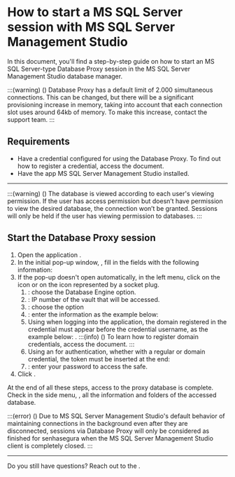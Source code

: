 # How to start a MS SQL Server session with MS SQL Server Management Studio 

In this document, you'll find a step-by-step guide on how to start an MS SQL Server-type Database Proxy session in the MS SQL Server Management Studio database manager.

:::(warning) ()
Database Proxy has a default limit of 2.000 simultaneous connections. This can be changed, but there will be a significant provisioning increase in memory, taking into account that each connection slot uses around 64kb of memory. To make this increase, contact the support team.
:::

## Requirements

* Have a credential configured for using the Database Proxy. To find out how to register a credential, access the  document.
* Have the app MS SQL Server Management Studio installed.
---

:::(warning) ()
The database is viewed according to each user's viewing permission. If the user has access permission but doesn’t have permission to view the desired database, the connection won’t be granted. Sessions will only be held if the user has viewing permission to databases.
:::

## Start the Database Proxy session

1. Open the application .
2. In the initial pop-up window, , fill in the fields with the following information:
4. If the pop-up doesn't open automatically, in the  left menu, click on the  icon or on the icon represented by a socket plug.
    1. : choose the Database Engine option.
    2. : IP number of the vault that will be accessed.
    3. : choose the  option
    4.  : enter the information as the example below: 
    5. Using  when logging into the application, the domain registered in the credential must appear before the credential username, as the example below: .
    :::(info) ()
    To learn how to register domain credentials, access the  document.
    :::
    9. Using an  for authentication, whether with a regular or domain credential, the token must be inserted at the end: 
    10. : enter your password to access the safe.
6. Click .

At the end of all these steps, access to the proxy database is complete. Check in the side menu, , all the information and folders of the accessed database.


:::(error) ()
Due to MS SQL Server Management Studio's default behavior of maintaining connections in the background even after they are disconnected, sessions via Database Proxy will only be considered as finished for senhasegura when the MS SQL Server Management Studio client is completely closed.
:::

---

Do you still have questions? Reach out to the .